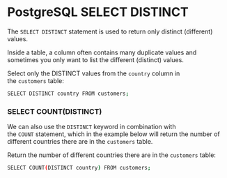 # PostgreSQL SELECT DISTINCT

The `SELECT DISTINCT` statement is used to return only distinct (different) values.

Inside a table, a column often contains many duplicate values and sometimes you only want to list the different (distinct) values.

Select only the DISTINCT values from the `country` column in the `customers` table:

```bash
SELECT DISTINCT country FROM customers;
```

### SELECT COUNT(DISTINCT)

We can also use the `DISTINCT` keyword in combination with the `COUNT` statement, which in the example below will return the number of different countries there are in the `customers` table.

Return the number of different countries there are in the `customers` table:

```bash
SELECT COUNT(DISTINCT country) FROM customers;
```